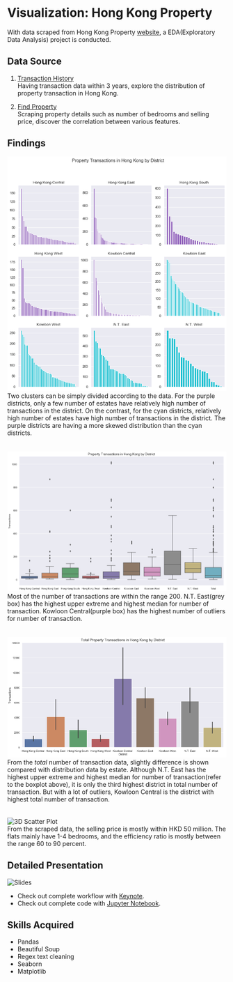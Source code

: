 # Visualization: Hong Kong Property
With data scraped from Hong Kong Property [website](https://en.hkp.com.hk/find-property/), a EDA(Exploratory Data Analysis) project is conducted. 

## Data Source
1. [Transaction History](https://app2.hkp.com.hk/utx/default.jsp?lang=en)<br/>
Having transaction data within 3 years, explore the distribution of property transaction in Hong Kong.

2. [Find Property](https://en.hkp.com.hk/find-property/#list)<br/>
Scraping property details such as number of bedrooms and selling price, discover the correlation between various features. 

## Findings
![Property Transactions in HK by District](/images/by_district.png)<br/>
Two clusters can be simply divided according to the data. For the purple districts, only a few number of estates have relatively high number of transactions in the district. On the contrast, for the cyan districts, relatively high number of estates have high number of transactions in the district. The purple districts are having a more skewed distribution than the cyan districts. <br/>
<br/>
<br/>
![Box Plot](/images/box_plot.png)<br/>
Most of the number of transactions are within the range 200. N.T. East(grey box) has the highest upper extreme and highest median for number of transaction. Kowloon Central(purple box) has the highest number of outliers for number of transaction. <br/>
<br/>
<br/>
![Bar Chart](/images/bar_chart.png)<br/>
From the *total* number of transaction data, slightly difference is shown compared with distribution data by estate. Although N.T. East has the highest upper extreme and highest median for number of transaction(refer to the boxplot above), it is only the third highest district in total number of transaction. But with a lot of outliers, Kowloon Central is the district with highest total number of transaction. <br/>
<br/>
<br/>
<img src="/images/3D_scatter.gif" alt="3D Scatter Plot" width=600><br/>
From the scraped data, the selling price is mostly within HKD 50 million. The flats mainly have 1-4 bedrooms, and the efficiency ratio is mostly between the range 60 to 90 percent. <br/>

## Detailed Presentation
![Slides](/images/slides.gif)
* Check out complete workflow with [Keynote](./slides.key).
* Check out complete code with [Jupyter Notebook](https://github.com/yyzz1010/Visualization_Hong_Kong_Property/tree/master/code). 

## Skills Acquired
* Pandas
* Beautiful Soup
* Regex text cleaning 
* Seaborn
* Matplotlib
